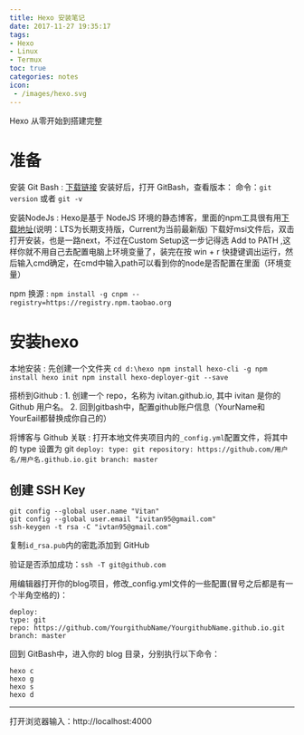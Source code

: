 ```yaml
---
title: Hexo 安装笔记
date: 2017-11-27 19:35:17
tags:
- Hexo
- Linux
- Termux
toc: true
categories: notes
icon:
 - /images/hexo.svg
---
```

Hexo 从零开始到搭建完整

# 准备
安装 Git Bash
:	[下载链接](https://git-scm.com)
	安装好后，打开 GitBash，查看版本：
	命令：`git version`  或者 `git -v`

安装NodeJs
:	Hexo是基于 NodeJS 环境的静态博客，里面的npm工具很有用[下载地址](https://nodejs.org/zh-cn/)(说明：LTS为长期支持版，Current为当前最新版)
	下载好msi文件后，双击打开安装，也是一路next，不过在Custom Setup这一步记得选 Add to PATH ,这样你就不用自己去配置电脑上环境变量了，装完在按 win + r 快捷键调出运行，然后输入cmd确定，在cmd中输入path可以看到你的node是否配置在里面（环境变量）

npm 换源
:	```
npm install -g cnpm --registry=https://registry.npm.taobao.org
	```

# 安装hexo
本地安装
:	先创建一个文件夹
	```
	cd d:\hexo
	npm install hexo-cli -g
	npm install
	hexo init
	npm install hexo-deployer-git --save
	```

搭桥到Github
:	1. 创建一个 repo，名称为 ivitan.github.io, 其中 ivitan 是你的 Github 用户名。
	2. 回到gitbash中，配置github账户信息（YourName和YourEail都替换成你自己的）


将博客与 Github 关联
:	打开本地文件夹项目内的`_config.yml`配置文件，将其中的 type 设置为 git
	```
deploy:
type: git
repository: https://github.com/用户名/用户名.github.io.git
branch: master
	```

## 创建 SSH Key
```
git config --global user.name "Vitan"
git config --global user.email "ivitan95@gmail.com"
ssh-keygen -t rsa -C "ivtan95@gmail.com"
```
复制`id_rsa.pub`内的密匙添加到 GitHub

验证是否添加成功：`ssh -T git@github.com`

用编辑器打开你的blog项目，修改_config.yml文件的一些配置(冒号之后都是有一个半角空格的)：
```
deploy:
type: git
repo: https://github.com/YourgithubName/YourgithubName.github.io.git
branch: master
```
回到 GitBash中，进入你的 blog 目录，分别执行以下命令：

```
hexo c
hexo g
hexo s
hexo d
```
---
打开浏览器输入：http://localhost:4000

